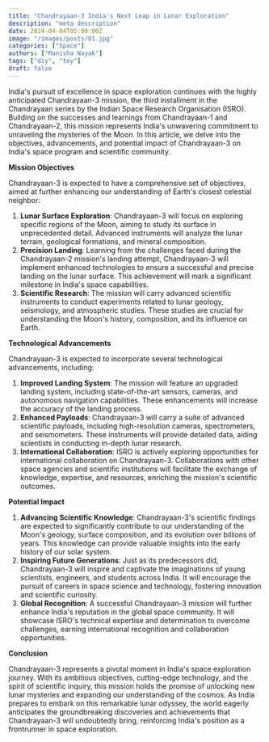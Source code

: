 ```yaml
---
title: "Chandrayaan-3 India's Next Leap in Lunar Exploration"
description: "meta description"
date: 2024-04-04T05:00:00Z
image: "/images/posts/01.jpg"
categories: ["Space"]
authors: ["Manisha Nayak"]
tags: ["diy", "toy"]
draft: false
---
```



India's pursuit of excellence in space exploration continues with the highly anticipated Chandrayaan-3 mission, the third installment in the Chandrayaan series by the Indian Space Research Organisation (ISRO). Building on the successes and learnings from Chandrayaan-1 and Chandrayaan-2, this mission represents India's unwavering commitment to unraveling the mysteries of the Moon. In this article, we delve into the objectives, advancements, and potential impact of Chandrayaan-3 on India's space program and scientific community.

**Mission Objectives**

Chandrayaan-3 is expected to have a comprehensive set of objectives, aimed at further enhancing our understanding of Earth's closest celestial neighbor:

1. **Lunar Surface Exploration**: Chandrayaan-3 will focus on exploring specific regions of the Moon, aiming to study its surface in unprecedented detail. Advanced instruments will analyze the lunar terrain, geological formations, and mineral composition.
2. **Precision Landing**: Learning from the challenges faced during the Chandrayaan-2 mission's landing attempt, Chandrayaan-3 will implement enhanced technologies to ensure a successful and precise landing on the lunar surface. This achievement will mark a significant milestone in India's space capabilities.
3. **Scientific Research**: The mission will carry advanced scientific instruments to conduct experiments related to lunar geology, seismology, and atmospheric studies. These studies are crucial for understanding the Moon's history, composition, and its influence on Earth.

**Technological Advancements**

Chandrayaan-3 is expected to incorporate several technological advancements, including:

1. **Improved Landing System**: The mission will feature an upgraded landing system, including state-of-the-art sensors, cameras, and autonomous navigation capabilities. These enhancements will increase the accuracy of the landing process.
2. **Enhanced Payloads**: Chandrayaan-3 will carry a suite of advanced scientific payloads, including high-resolution cameras, spectrometers, and seismometers. These instruments will provide detailed data, aiding scientists in conducting in-depth lunar research.
3. **International Collaboration**: ISRO is actively exploring opportunities for international collaboration on Chandrayaan-3. Collaborations with other space agencies and scientific institutions will facilitate the exchange of knowledge, expertise, and resources, enriching the mission's scientific outcomes.

**Potential Impact**

1. **Advancing Scientific Knowledge**: Chandrayaan-3's scientific findings are expected to significantly contribute to our understanding of the Moon's geology, surface composition, and its evolution over billions of years. This knowledge can provide valuable insights into the early history of our solar system.
2. **Inspiring Future Generations**: Just as its predecessors did, Chandrayaan-3 will inspire and captivate the imaginations of young scientists, engineers, and students across India. It will encourage the pursuit of careers in space science and technology, fostering innovation and scientific curiosity.
3. **Global Recognition**: A successful Chandrayaan-3 mission will further enhance India's reputation in the global space community. It will showcase ISRO's technical expertise and determination to overcome challenges, earning international recognition and collaboration opportunities.

**Conclusion**

Chandrayaan-3 represents a pivotal moment in India's space exploration journey. With its ambitious objectives, cutting-edge technology, and the spirit of scientific inquiry, this mission holds the promise of unlocking new lunar mysteries and expanding our understanding of the cosmos. As India prepares to embark on this remarkable lunar odyssey, the world eagerly anticipates the groundbreaking discoveries and achievements that Chandrayaan-3 will undoubtedly bring, reinforcing India's position as a frontrunner in space exploration.
